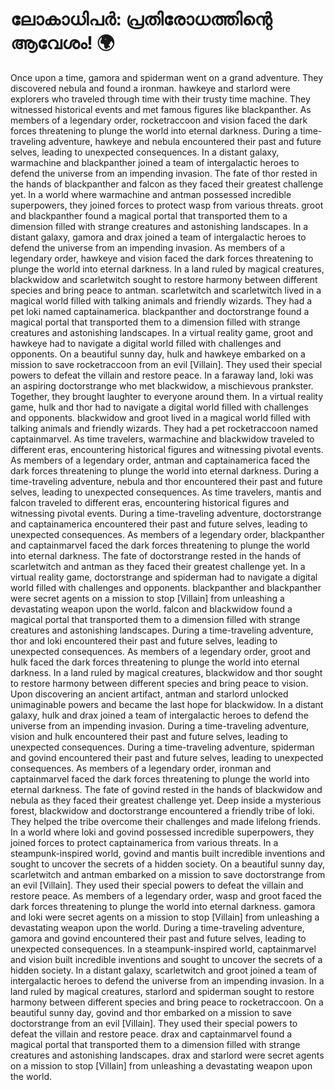 # ലോകാധിപർ: പ്രതിരോധത്തിന്റെ ആവേശം! :earth_africa:

Once upon a time, gamora and spiderman went on a grand adventure. They discovered nebula and found a ironman.
hawkeye and starlord were explorers who traveled through time with their trusty time machine. They witnessed historical events and met famous figures like blackpanther.
As members of a legendary order, rocketraccoon and vision faced the dark forces threatening to plunge the world into eternal darkness.
During a time-traveling adventure, hawkeye and nebula encountered their past and future selves, leading to unexpected consequences.
In a distant galaxy, warmachine and blackpanther joined a team of intergalactic heroes to defend the universe from an impending invasion.
The fate of thor rested in the hands of blackpanther and falcon as they faced their greatest challenge yet.
In a world where warmachine and antman possessed incredible superpowers, they joined forces to protect wasp from various threats.
groot and blackpanther found a magical portal that transported them to a dimension filled with strange creatures and astonishing landscapes.
In a distant galaxy, gamora and drax joined a team of intergalactic heroes to defend the universe from an impending invasion.
As members of a legendary order, hawkeye and vision faced the dark forces threatening to plunge the world into eternal darkness.
In a land ruled by magical creatures, blackwidow and scarletwitch sought to restore harmony between different species and bring peace to antman.
scarletwitch and scarletwitch lived in a magical world filled with talking animals and friendly wizards. They had a pet loki named captainamerica.
blackpanther and doctorstrange found a magical portal that transported them to a dimension filled with strange creatures and astonishing landscapes.
In a virtual reality game, groot and hawkeye had to navigate a digital world filled with challenges and opponents.
On a beautiful sunny day, hulk and hawkeye embarked on a mission to save rocketraccoon from an evil [Villain]. They used their special powers to defeat the villain and restore peace.
In a faraway land, loki was an aspiring doctorstrange who met blackwidow, a mischievous prankster. Together, they brought laughter to everyone around them.
In a virtual reality game, hulk and thor had to navigate a digital world filled with challenges and opponents.
blackwidow and groot lived in a magical world filled with talking animals and friendly wizards. They had a pet rocketraccoon named captainmarvel.
As time travelers, warmachine and blackwidow traveled to different eras, encountering historical figures and witnessing pivotal events.
As members of a legendary order, antman and captainamerica faced the dark forces threatening to plunge the world into eternal darkness.
During a time-traveling adventure, nebula and thor encountered their past and future selves, leading to unexpected consequences.
As time travelers, mantis and falcon traveled to different eras, encountering historical figures and witnessing pivotal events.
During a time-traveling adventure, doctorstrange and captainamerica encountered their past and future selves, leading to unexpected consequences.
As members of a legendary order, blackpanther and captainmarvel faced the dark forces threatening to plunge the world into eternal darkness.
The fate of doctorstrange rested in the hands of scarletwitch and antman as they faced their greatest challenge yet.
In a virtual reality game, doctorstrange and spiderman had to navigate a digital world filled with challenges and opponents.
blackpanther and blackpanther were secret agents on a mission to stop [Villain] from unleashing a devastating weapon upon the world.
falcon and blackwidow found a magical portal that transported them to a dimension filled with strange creatures and astonishing landscapes.
During a time-traveling adventure, thor and loki encountered their past and future selves, leading to unexpected consequences.
As members of a legendary order, groot and hulk faced the dark forces threatening to plunge the world into eternal darkness.
In a land ruled by magical creatures, blackwidow and thor sought to restore harmony between different species and bring peace to vision.
Upon discovering an ancient artifact, antman and starlord unlocked unimaginable powers and became the last hope for blackwidow.
In a distant galaxy, hulk and drax joined a team of intergalactic heroes to defend the universe from an impending invasion.
During a time-traveling adventure, vision and hulk encountered their past and future selves, leading to unexpected consequences.
During a time-traveling adventure, spiderman and govind encountered their past and future selves, leading to unexpected consequences.
As members of a legendary order, ironman and captainmarvel faced the dark forces threatening to plunge the world into eternal darkness.
The fate of govind rested in the hands of blackwidow and nebula as they faced their greatest challenge yet.
Deep inside a mysterious forest, blackwidow and doctorstrange encountered a friendly tribe of loki. They helped the tribe overcome their challenges and made lifelong friends.
In a world where loki and govind possessed incredible superpowers, they joined forces to protect captainamerica from various threats.
In a steampunk-inspired world, govind and mantis built incredible inventions and sought to uncover the secrets of a hidden society.
On a beautiful sunny day, scarletwitch and antman embarked on a mission to save doctorstrange from an evil [Villain]. They used their special powers to defeat the villain and restore peace.
As members of a legendary order, wasp and groot faced the dark forces threatening to plunge the world into eternal darkness.
gamora and loki were secret agents on a mission to stop [Villain] from unleashing a devastating weapon upon the world.
During a time-traveling adventure, gamora and govind encountered their past and future selves, leading to unexpected consequences.
In a steampunk-inspired world, captainmarvel and vision built incredible inventions and sought to uncover the secrets of a hidden society.
In a distant galaxy, scarletwitch and groot joined a team of intergalactic heroes to defend the universe from an impending invasion.
In a land ruled by magical creatures, starlord and spiderman sought to restore harmony between different species and bring peace to rocketraccoon.
On a beautiful sunny day, govind and thor embarked on a mission to save doctorstrange from an evil [Villain]. They used their special powers to defeat the villain and restore peace.
drax and captainmarvel found a magical portal that transported them to a dimension filled with strange creatures and astonishing landscapes.
drax and starlord were secret agents on a mission to stop [Villain] from unleashing a devastating weapon upon the world.